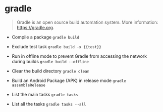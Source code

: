# gradle
> Gradle is an open source build automation system.
> More information: <https://gradle.org>.

- Compile a package
`gradle build`

- Exclude test task
`gradle build -x {{test}}`

- Run in offline mode to prevent Gradle from accessing the network during builds
`gradle build --offline`

- Clear the build directory
`gradle clean`

- Build an Android Package (APK) in release mode
`gradle assembleRelease`

- List the main tasks
`gradle tasks`

- List all the tasks
`gradle tasks --all`
